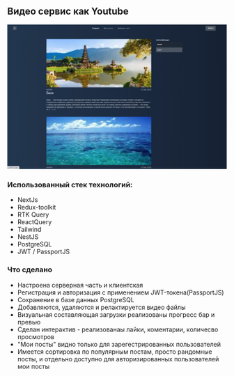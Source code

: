 ## Видео сервис как Youtube
![Image alt](https://github.com/IImagII/FullStack-Blog-Prodaction/blob/master/blog-mern.jpg)
### Использованный стек технологий:
- NextJs
- Redux-toolkit
- RTK Query
- ReactQuery
- Tailwind 
- NestJS
- PostgreSQL
- JWT / PassportJS

### Что сделано
- Настроена серверная часть и клиентская 
- Регистрация и авторизация с применением JWT-токена(PassportJS)
- Сохранение в базе данных PostgreSQL
- Добавляются, удаляются и релактируется видео файлы
- Визуальная составляющая загрузки реализованы прогресс бар и превью
- Сделан интерактив - реализованаы лайки, коментарии, количесво просмотров
- "Мои посты" видно только для зарегестрированных пользователей
- Имеется сортировка по популярным постам, просто рандомные посты, и отдельно доступно для авторизированных пользователей мои посты
